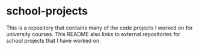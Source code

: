 # school-projects
This is a repository that contains many of the code projects I worked on for university courses. This README also links to external repositories for school projects that I have worked on.
